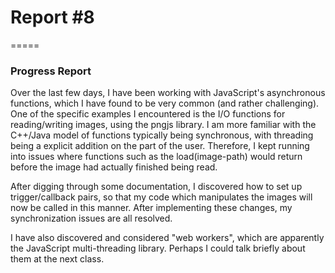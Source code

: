 # Report #8
=====

### **Progress Report**
Over the last few days, I have been working with JavaScript's asynchronous
functions, which I have found to be very common (and rather challenging).
One of the specific examples I encountered is the I/O functions for
reading/writing images, using the pngjs library.  I am more familiar with the
C++/Java model of functions typically being synchronous, with threading being
a explicit addition on the part of the user.  Therefore, I kept running into
issues where functions such as the load(image-path) would return before the
image had actually finished being read.

After digging through some documentation, I discovered how to set up
trigger/callback pairs, so that my code which manipulates the images will
now be called in this manner.  After implementing these changes, my
synchronization issues are all resolved.


I have also discovered and considered "web workers", which are apparently the
JavaScript multi-threading library.  Perhaps I could talk briefly about them
at the next class.
